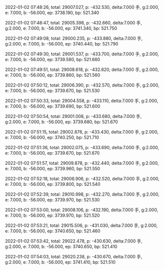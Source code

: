 2022-01-02 07:48:26, total: 29007.027, p: -432.530, delta:7.000 手, g:2.000, e: 7.000, b: -56.000, ep: 3738.190, bp: 521.340

2022-01-02 07:48:47, total: 29005.398, p: -432.660, delta:7.000 手, g:2.000, e: 7.000, b: -56.000, ep: 3741.340, bp: 521.750

2022-01-02 07:49:08, total: 29000.235, p: -433.880, delta:7.000 手, g:2.000, e: 7.000, b: -56.000, ep: 3740.440, bp: 521.790

2022-01-02 07:49:30, total: 29001.537, p: -433.700, delta:7.000 手, g:2.000, e: 7.000, b: -56.000, ep: 3739.580, bp: 521.660

2022-01-02 07:49:51, total: 29008.618, p: -432.620, delta:7.000 手, g:2.000, e: 7.000, b: -56.000, ep: 3739.860, bp: 521.560

2022-01-02 07:50:12, total: 29006.390, p: -432.570, delta:7.000 手, g:2.000, e: 7.000, b: -56.000, ep: 3739.670, bp: 521.530

2022-01-02 07:50:33, total: 29004.558, p: -433.110, delta:7.000 手, g:2.000, e: 7.000, b: -56.000, ep: 3739.690, bp: 521.600

2022-01-02 07:50:54, total: 29001.008, p: -433.680, delta:7.000 手, g:2.000, e: 7.000, b: -56.000, ep: 3739.680, bp: 521.670

2022-01-02 07:51:15, total: 29002.878, p: -433.430, delta:7.000 手, g:2.000, e: 7.000, b: -56.000, ep: 3740.250, bp: 521.710

2022-01-02 07:51:36, total: 29002.075, p: -433.690, delta:7.000 手, g:2.000, e: 7.000, b: -56.000, ep: 3739.670, bp: 521.670

2022-01-02 07:51:57, total: 29009.878, p: -432.440, delta:7.000 手, g:2.000, e: 7.000, b: -56.000, ep: 3739.960, bp: 521.550

2022-01-02 07:52:18, total: 29006.906, p: -432.520, delta:7.000 手, g:2.000, e: 7.000, b: -56.000, ep: 3739.800, bp: 521.540

2022-01-02 07:52:39, total: 29010.998, p: -432.270, delta:7.000 手, g:2.000, e: 7.000, b: -56.000, ep: 3739.970, bp: 521.530

2022-01-02 07:53:00, total: 29008.106, p: -432.190, delta:7.000 手, g:2.000, e: 7.000, b: -56.000, ep: 3739.970, bp: 521.520

2022-01-02 07:53:21, total: 29015.506, p: -431.030, delta:7.000 手, g:2.000, e: 7.000, b: -56.000, ep: 3740.650, bp: 521.460

2022-01-02 07:53:42, total: 29022.478, p: -430.630, delta:7.000 手, g:2.000, e: 7.000, b: -56.000, ep: 3740.650, bp: 521.410

2022-01-02 07:54:03, total: 29020.238, p: -430.670, delta:7.000 手, g:2.000, e: 7.000, b: -56.000, ep: 3741.410, bp: 521.510